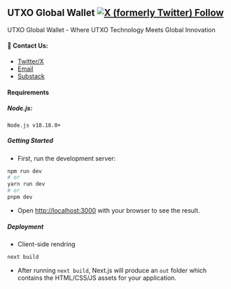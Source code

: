 ## UTXO Global Wallet [![X (formerly Twitter) Follow](https://img.shields.io/twitter/follow/UTXOGlobal)](https://x.com/UTXOGlobal)

UTXO Global Wallet - Where UTXO Technology Meets Global Innovation

#### 🌟 Contact Us:
- [Twitter/X](https://x.com/UTXOGlobal)
- [Email](mailto:utxoglobal.contact@gmail.com)
- [Substack](https://utxoglobal.substack.com)


#### Requirements

##### Node.js:

```
Node.js v18.18.0+
```

##### Getting Started

- First, run the development server:

```bash
npm run dev
# or
yarn run dev
# or
pnpm dev
```

- Open [http://localhost:3000](http://localhost:3000) with your browser to see the result.

##### Deployment

- Client-side rendring

```bash
next build
```

- After running `next build`, Next.js will produce an `out` folder which contains the HTML/CSS/JS assets for your application.